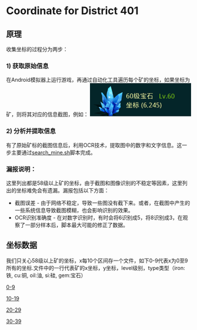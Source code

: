 # Coordinate for District 401

## 原理

收集坐标的过程分为两步：

### 1) 获取原始信息

在Android模拟器上运行游戏，再通过自动化工具遍历每个矿的坐标，如果坐标为矿，则将其对应的信息截图，例如：
![6,245](6_245.bmp "矿标")

### 2) 分析并提取信息

有了原始矿标的截图信息后，利用OCR技术，提取图中的数字和文字信息。这一步主要通过[search_mine.sh](search_mine.sh)脚本完成。



### 漏报说明：

  这里列出都是58级以上矿的坐标，由于截图和图像识别的不稳定等因素，这里列出的坐标难免会有遗漏。漏报包括以下方面：

  * 截图误差 - 由于网络不稳定，导致一些图没有截下来。或者，在截图中产生的一些系统信息导致截图模糊，也会影响识别的效果。
  * OCR识别准确度 - 在对数字识别时，有时会将6识别成5，将8识别成3，在观察了一部分样本后，脚本最大可能的修正了数据。


## 坐标数据

  我们只关心58级以上矿的坐标，x每10个区间存一个文件，如下0-9代表x为0至9所有的坐标.文件中的一行代表矿的x坐标，y坐标，level级别，type类型（iron:铁, cu:铜, oil:油, si:硅, gem:宝石）


[0-9](result/0-9.csv)

[10-19](result/10-19.csv)

[20-29](result/20-29.csv)

[30-39](result/30-39.csv)
